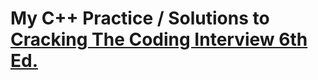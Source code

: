 # My C++ Practice / Solutions to [Cracking The Coding Interview 6th Ed.](http://www.crackingthecodinginterview.com/)